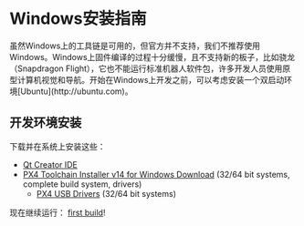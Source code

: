 # Windows安装指南

<aside class="caution">
虽然Windows上的工具链是可用的，但官方并不支持，我们不推荐使用Windows。Windows上固件编译的过程十分缓慢，且不支持新的板子，比如骁龙（Snapdragon Flight），它也不能运行标准机器人软件包，许多开发人员使用原型计算机视觉和导航。开始在Windows上开发之前，可以考虑安装一个双启动环境[Ubuntu](http://ubuntu.com)。
</aside>

## 开发环境安装

下载并在系统上安装这些：

- [Qt Creator IDE](http://www.qt.io/download-open-source/#section-6)
- [PX4 Toolchain Installer v14 for Windows Download](http://firmware.diydrones.com/Tools/PX4-tools/px4_toolchain_installer_v14_win.exe) (32/64 bit systems, complete build system, drivers)
  - [PX4 USB Drivers](http://pixhawk.org/static/px4driver.msi) (32/64 bit systems)

现在继续运行： [first build](../1_Getting-Started/building_the_code.md)!

